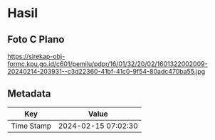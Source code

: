 # Hasil

## Foto C Plano

https://sirekap-obj-formc.kpu.go.id/c601/pemilu/pdpr/16/01/32/20/02/1601322002009-20240214-203931--c3d22360-41bf-41c0-9f54-80adc470ba55.jpg


## Metadata

| Key        | Value               |
| ---------- | ------------------- |
| Time Stamp | 2024-02-15 07:02:30 |



